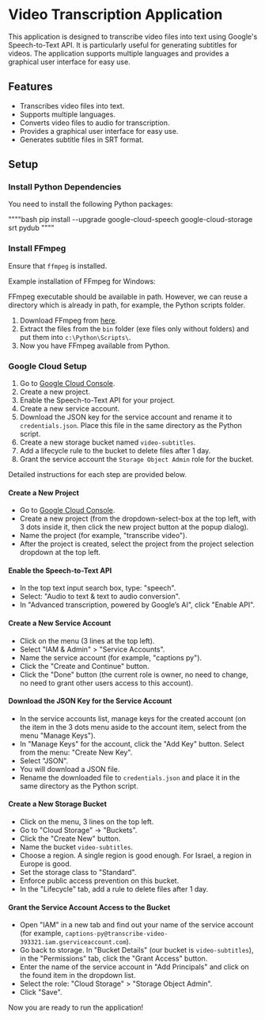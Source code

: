 # Video Transcription Application

This application is designed to transcribe video files into text using Google's Speech-to-Text API. It is particularly useful for generating subtitles for videos. The application supports multiple languages and provides a graphical user interface for easy use.

## Features

- Transcribes video files into text.
- Supports multiple languages.
- Converts video files to audio for transcription.
- Provides a graphical user interface for easy use.
- Generates subtitle files in SRT format.

## Setup

### Install Python Dependencies

You need to install the following Python packages:

""""bash
pip install --upgrade google-cloud-speech google-cloud-storage srt pydub
""""

### Install FFmpeg

Ensure that `ffmpeg` is installed. 

Example installation of FFmpeg for Windows:

FFmpeg executable should be available in path. However, we can reuse a directory which is already in path, for example, the Python scripts folder.

1. Download FFmpeg from [here](https://github.com/BtbN/FFmpeg-Builds/releases/download/latest/ffmpeg-master-latest-win64-gpl.zip).
2. Extract the files from the `bin` folder (exe files only without folders) and put them into `c:\Python\Scripts\`.
3. Now you have FFmpeg available from Python.
   
### Google Cloud Setup

1. Go to [Google Cloud Console](https://console.cloud.google.com/).
2. Create a new project.
3. Enable the Speech-to-Text API for your project.
4. Create a new service account.
5. Download the JSON key for the service account and rename it to `credentials.json`. Place this file in the same directory as the Python script.
6. Create a new storage bucket named `video-subtitles`.
7. Add a lifecycle rule to the bucket to delete files after 1 day.
8. Grant the service account the `Storage Object Admin` role for the bucket.

Detailed instructions for each step are provided below.

#### Create a New Project

- Go to [Google Cloud Console](https://console.cloud.google.com/).
- Create a new project (from the dropdown-select-box at the top left, with 3 dots inside it, then click the new project button at the popup dialog).
- Name the project (for example, "transcribe video").
- After the project is created, select the project from the project selection dropdown at the top left.

#### Enable the Speech-to-Text API

- In the top text input search box, type: "speech".
- Select: "Audio to text & text to audio conversion".
- In "Advanced transcription, powered by Google’s AI", click "Enable API".

#### Create a New Service Account

- Click on the menu (3 lines at the top left).
- Select "IAM & Admin" > "Service Accounts".
- Name the service account (for example, "captions py").
- Click the "Create and Continue" button.
- Click the "Done" button (the current role is owner, no need to change, no need to grant other users access to this account).

#### Download the JSON Key for the Service Account

- In the service accounts list, manage keys for the created account (on the item in the 3 dots menu aside to the account item, select from the menu "Manage Keys").
- In "Manage Keys" for the account, click the "Add Key" button. Select from the menu: "Create New Key".
- Select "JSON".
- You will download a JSON file.
- Rename the downloaded file to `credentials.json` and place it in the same directory as the Python script.

#### Create a New Storage Bucket

- Click on the menu, 3 lines on the top left.
- Go to "Cloud Storage" -> "Buckets".
- Click the "Create New" button.
- Name the bucket `video-subtitles`.
- Choose a region. A single region is good enough. For Israel, a region in Europe is good.
- Set the storage class to "Standard".
- Enforce public access prevention on this bucket.
- In the "Lifecycle" tab, add a rule to delete files after 1 day.

#### Grant the Service Account Access to the Bucket

- Open "IAM" in a new tab and find out your name of the service account (for example, `captions-py@transcribe-video-393321.iam.gserviceaccount.com`).
- Go back to storage. In "Bucket Details" (our bucket is `video-subtitles`), in the "Permissions" tab, click the "Grant Access" button.
- Enter the name of the service account in "Add Principals" and click on the found item in the dropdown list.
- Select the role: "Cloud Storage" > "Storage Object Admin".
- Click "Save".

Now you are ready to run the application!
